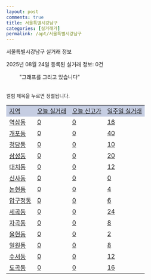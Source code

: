 ```yaml
---
layout: post
comments: true
title: 서울특별시강남구
categories: [실거래가]
permalink: /apt/서울특별시강남구
---
```


서울특별시강남구 실거래 정보

2025년 08월 24일 등록된 실거래 정보: 0건

<!--<script async src="https://pagead2.googlesyndication.com/pagead/js/adsbygoogle.js?client=ca-pub-3485438051770037"
 crossorigin="anonymous"></script>-->

<script type="text/javascript">
  google.charts.load('current', {'packages':['corechart']});
  google.charts.setOnLoadCallback(drawChart);

  function drawChart() {
    var data = google.visualization.arrayToDataTable([['거래일', '매매', '전월세', '전매'], ['21-01', 5, 10, 0], ['21-02', 1, 4, 0], ['21-03', 0, 6, 0], ['21-04', 0, 1, 0], ['21-05', 1, 0, 0], ['21-06', 1, 69, 0], ['21-07', 59, 272, 1], ['21-08', 203, 1002, 2], ['21-09', 157, 945, 0], ['21-10', 245, 1188, 2], ['21-11', 106, 1038, 2], ['21-12', 67, 1467, 1], ['22-01', 54, 1280, 0], ['22-02', 63, 1202, 2], ['22-03', 88, 1202, 1], ['22-04', 105, 1277, 1], ['22-05', 107, 1608, 0], ['22-06', 62, 1255, 3], ['22-07', 44, 995, 1], ['22-08', 5, 206, 0], ['23-07', 5, 13, 0], ['23-08', 1, 0, 0], ['23-09', 0, 12, 0], ['23-10', 33, 212, 2], ['23-11', 103, 1370, 6], ['23-12', 92, 1854, 5], ['24-01', 12, 52, 0], ['24-02', 0, 19, 0], ['24-03', 2, 10, 0], ['24-04', 4, 8, 0], ['24-05', 9, 22, 0], ['24-06', 7, 20, 0], ['24-07', 31, 55, 0], ['24-08', 325, 670, 3], ['24-09', 175, 916, 2], ['24-10', 259, 361, 260], ['24-11', 49, 0, 49], ['24-12', 165, 165, 165], ['25-01', 169, 169, 169], ['25-02', 553, 553, 553], ['25-03', 785, 785, 785], ['25-04', 99, 99, 99], ['25-05', 245, 245, 245], ['25-06', 500, 500, 500], ['25-07', 310, 310, 310], ['25-08', 26, 26, 26]]);

    var options = {
      title: '최근 1년간 유형별 거래량 추이',
      legend: { position: 'bottom' }
    };

    setTimeout(function() {
        var chart = new google.visualization.LineChart(document.getElementById('columnchart_material'));
        chart.draw(data, (options));
        document.getElementById('loading').style.display = 'none';
        var dayLabel = (new Date()).getDay();
        if (dayLabel < 2) {
            sorttable.innerSortFunction.apply(document.getElementById('week'), []);
            sorttable.innerSortFunction.apply(document.getElementById('week'), []);        
        }
        else {
            sorttable.innerSortFunction.apply(document.getElementById('today'), []);
            sorttable.innerSortFunction.apply(document.getElementById('today'), []);
        }
    }, 200);

  }
</script>

<div id="loading" style="z-index:20; display: block; margin-left: 35px">"그래프를 그리고 있습니다"</div>
<div id="columnchart_material" style="width: 95%; margin-left: -35px; display: block"></div>
<!--<div style="width: 95%; margin-left: -35px; display: block">
      <script async src="https://pagead2.googlesyndication.com/pagead/js/adsbygoogle.js?client=ca-pub-3485438051770037"
          crossorigin="anonymous"></script>
      <ins class="adsbygoogle"
          style="display:block"
          data-ad-format="fluid"
          data-ad-layout-key="-fb+5w+4e-db+86"
          data-ad-client="ca-pub-3485438051770037"
          data-ad-slot="1827090281"></ins>
      <script>
          (adsbygoogle = window.adsbygoogle || []).push({});
      </script>
</div>-->
<br>

<font size='small' style='font-size: small;'>컬럼 제목을 누르면 정렬됩니다.</font>
<table class="sortable">
  <tr style='background-color: rgba(114, 132, 186,0.4);'>
    <td id="region"><a href="#">지역</a></td>
    <td id="today"><a href="#">오늘 실거래</a></td>
    <td id="today_new"><a href="#">오늘 신고가</a></td>
    <td id="week"><a href="#">일주일 실거래</a></td>
  </tr>

  
  <tr class="item">
    <td><a href="서울특별시강남구역삼동">역삼동</a></td>
    <td><a href="서울특별시강남구역삼동">0</a></td>
    <td><a href="서울특별시강남구역삼동">0</a></td>
    <td><a href="서울특별시강남구역삼동">16</a></td>
  </tr>
    

  <tr class="item">
    <td><a href="서울특별시강남구개포동">개포동</a></td>
    <td><a href="서울특별시강남구개포동">0</a></td>
    <td><a href="서울특별시강남구개포동">0</a></td>
    <td><a href="서울특별시강남구개포동">40</a></td>
  </tr>
    

  <tr class="item">
    <td><a href="서울특별시강남구청담동">청담동</a></td>
    <td><a href="서울특별시강남구청담동">0</a></td>
    <td><a href="서울특별시강남구청담동">0</a></td>
    <td><a href="서울특별시강남구청담동">10</a></td>
  </tr>
    

  <tr class="item">
    <td><a href="서울특별시강남구삼성동">삼성동</a></td>
    <td><a href="서울특별시강남구삼성동">0</a></td>
    <td><a href="서울특별시강남구삼성동">0</a></td>
    <td><a href="서울특별시강남구삼성동">20</a></td>
  </tr>
    

  <tr class="item">
    <td><a href="서울특별시강남구대치동">대치동</a></td>
    <td><a href="서울특별시강남구대치동">0</a></td>
    <td><a href="서울특별시강남구대치동">0</a></td>
    <td><a href="서울특별시강남구대치동">12</a></td>
  </tr>
    

  <tr class="item">
    <td><a href="서울특별시강남구신사동">신사동</a></td>
    <td><a href="서울특별시강남구신사동">0</a></td>
    <td><a href="서울특별시강남구신사동">0</a></td>
    <td><a href="서울특별시강남구신사동">0</a></td>
  </tr>
    

  <tr class="item">
    <td><a href="서울특별시강남구논현동">논현동</a></td>
    <td><a href="서울특별시강남구논현동">0</a></td>
    <td><a href="서울특별시강남구논현동">0</a></td>
    <td><a href="서울특별시강남구논현동">4</a></td>
  </tr>
    

  <tr class="item">
    <td><a href="서울특별시강남구압구정동">압구정동</a></td>
    <td><a href="서울특별시강남구압구정동">0</a></td>
    <td><a href="서울특별시강남구압구정동">0</a></td>
    <td><a href="서울특별시강남구압구정동">6</a></td>
  </tr>
    

  <tr class="item">
    <td><a href="서울특별시강남구세곡동">세곡동</a></td>
    <td><a href="서울특별시강남구세곡동">0</a></td>
    <td><a href="서울특별시강남구세곡동">0</a></td>
    <td><a href="서울특별시강남구세곡동">24</a></td>
  </tr>
    

  <tr class="item">
    <td><a href="서울특별시강남구자곡동">자곡동</a></td>
    <td><a href="서울특별시강남구자곡동">0</a></td>
    <td><a href="서울특별시강남구자곡동">0</a></td>
    <td><a href="서울특별시강남구자곡동">8</a></td>
  </tr>
    

  <tr class="item">
    <td><a href="서울특별시강남구율현동">율현동</a></td>
    <td><a href="서울특별시강남구율현동">0</a></td>
    <td><a href="서울특별시강남구율현동">0</a></td>
    <td><a href="서울특별시강남구율현동">2</a></td>
  </tr>
    

  <tr class="item">
    <td><a href="서울특별시강남구일원동">일원동</a></td>
    <td><a href="서울특별시강남구일원동">0</a></td>
    <td><a href="서울특별시강남구일원동">0</a></td>
    <td><a href="서울특별시강남구일원동">8</a></td>
  </tr>
    

  <tr class="item">
    <td><a href="서울특별시강남구수서동">수서동</a></td>
    <td><a href="서울특별시강남구수서동">0</a></td>
    <td><a href="서울특별시강남구수서동">0</a></td>
    <td><a href="서울특별시강남구수서동">12</a></td>
  </tr>
    

  <tr class="item">
    <td><a href="서울특별시강남구도곡동">도곡동</a></td>
    <td><a href="서울특별시강남구도곡동">0</a></td>
    <td><a href="서울특별시강남구도곡동">0</a></td>
    <td><a href="서울특별시강남구도곡동">16</a></td>
  </tr>
    


</table>


    